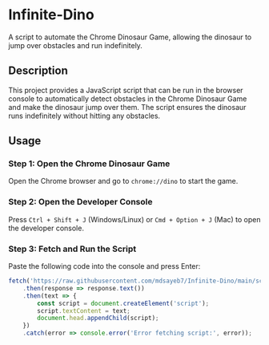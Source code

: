 # Infinite-Dino

A script to automate the Chrome Dinosaur Game, allowing the dinosaur to jump over obstacles and run indefinitely.

## Description

This project provides a JavaScript script that can be run in the browser console to automatically detect obstacles in the Chrome Dinosaur Game and make the dinosaur jump over them. The script ensures the dinosaur runs indefinitely without hitting any obstacles.

## Usage

### Step 1: Open the Chrome Dinosaur Game

Open the Chrome browser and go to `chrome://dino` to start the game.

### Step 2: Open the Developer Console

Press `Ctrl + Shift + J` (Windows/Linux) or `Cmd + Option + J` (Mac) to open the developer console.

### Step 3: Fetch and Run the Script

Paste the following code into the console and press Enter:

```javascript
fetch('https://raw.githubusercontent.com/mdsayeb7/Infinite-Dino/main/script.js')
    .then(response => response.text())
    .then(text => {
        const script = document.createElement('script');
        script.textContent = text;
        document.head.appendChild(script);
    })
    .catch(error => console.error('Error fetching script:', error));
